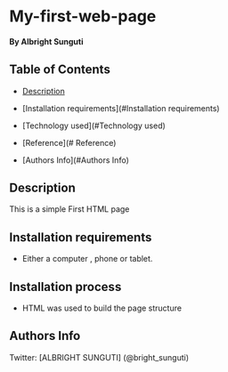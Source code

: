 # My-first-web-page
#### By Albright Sunguti
## Table of Contents
+ [Description](#Description)
 
 + [Installation requirements](#Installation requirements)
 + [Technology used](#Technology used)
 + [Reference](# Reference)
 + [Authors Info](#Authors Info)
 ## Description
 This is a simple First HTML page
 ## Installation requirements
* Either a computer , phone or tablet.
## Installation process
* HTML was used to build the page structure
## Authors Info
Twitter:  [ALBRIGHT SUNGUTI] (@bright_sunguti)

